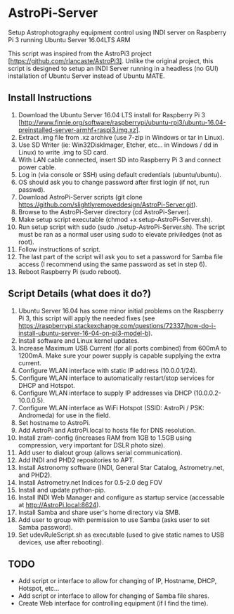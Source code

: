 # AstroPi-Server

Setup Astrophotography equipment control using INDI server on Raspberry Pi 3 running Ubuntu Server 16.04LTS ARM

This script was inspired from the AstroPi3 project [https://github.com/rlancaste/AstroPi3].
Unlike the original project, this script is designed to setup an INDI Server running in a headless (no GUI) installation of Ubuntu Server instead of Ubuntu MATE.

## Install Instructions

 1) Download the Ubuntu Server 16.04 LTS install for Raspberry Pi 3 [http://www.finnie.org/software/raspberrypi/ubuntu-rpi3/ubuntu-16.04-preinstalled-server-armhf+raspi3.img.xz].
 2) Extract .img file from .xz archive (use 7-zip in Windows or tar in Linux).
 3) Use SD Writer (ie: Win32DiskImager, Etcher, etc... in Windows / dd in Linux) to write .img to SD card.
 4) With LAN cable connected, insert SD into Raspberry Pi 3 and connect power cable.
 5) Log in (via console or SSH) using default credentials (ubuntu/ubuntu).
 6) OS should ask you to change password after first login (if not, run passwd).
 7) Download AstroPi-Server scripts (git clone https://github.com/slightlyremoveddesign/AstroPi-Server.git).
 8) Browse to the AstroPi-Server directory (cd AstroPi-Server).
 9) Make setup script executable (chmod +x setup-AstroPi-Server.sh).
10) Run setup script with sudo (sudo ./setup-AstroPi-Server.sh).  The script must be ran as a normal user using sudo to elevate priviledges (not as root).
11) Follow instructions of script.
12) The last part of the script will ask you to set a password for Samba file access (I recommend using the same password as set in step 6).
13) Reboot Raspberry Pi (sudo reboot).

## Script Details (what does it do?)
 1) Ubuntu Server 16.04 has some minor initial problems on the Raspberry Pi 3, this script will apply the needed fixes (see https://raspberrypi.stackexchange.com/questions/72337/how-do-i-install-ubuntu-server-16-04-on-pi3-model-b).
 2) Install software and Linux kernel updates.
 3) Increase Maximum USB Current (for all ports combined) from 600mA to 1200mA.  Make sure your power supply is capable supplying the extra current.
 4) Configure WLAN interface with static IP address (10.0.0.1/24).
 5) Configure WLAN interface to automatically restart/stop services for DHCP and Hotspot.
 5) Configure WLAN interface to supply IP addresses via DHCP (10.0.0.2-10.0.0.5).
 6) Configure WLAN interface as WiFi Hotspot (SSID: AstroPi / PSK: Andromeda) for use in the field.
 7) Set hostname to AstroPi.
 8) Add AstroPi and AstroPi.local to hosts file for DNS resolution.
 9) Install zram-config (increases RAM from 1GB to 1.5GB using compression, very important for DSLR photo size).
10) Add user to dialout group (allows serial communication).
11) Add INDI and PHD2 repositories to APT.
12) Install Astronomy software (INDI, General Star Catalog, Astrometry.net, and PHD2).
13) Install Astrometry.net Indices for 0.5-2.0 deg FOV
14) Install and update python-pip.
15) Install INDI Web Manager and configure as startup service (accessable at http://AstroPi.local:8624).
16) Install Samba and share user's home directory via SMB.
17) Add user to group with permission to use Samba (asks user to set Samba password).
18) Set udevRuleScript.sh as executable (used to give static names to USB devices, use after rebooting).

## TODO
 - Add script or interface to allow for changing of IP, Hostname, DHCP, Hotspot, etc...
 - Add script or interface to allow for changing of Samba file shares.
 - Create Web interface for controlling equipment (if I find the time).
